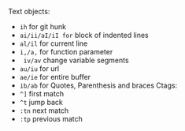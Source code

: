 Text objects:
- `ih` for git hunk
- `ai/ii/aI/iI for` block of indented lines
- `al/il` for current line
- `i,/a,` for function parameter
- ` iv/av` change variable segments
- `au/iu` for url
- `ae/ie` for entire buffer
- `ib/ab` for Quotes, Parenthesis and braces
Ctags:
- `^]` first match
- `^t` jump back
- `:tn` next match
- `:tp` previous match
